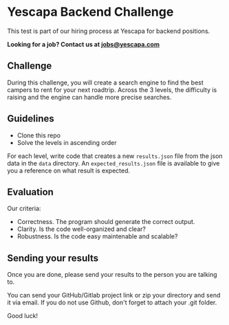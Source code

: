 # Yescapa Backend Challenge
This test is part of our hiring process at Yescapa for backend positions.

**Looking for a job? Contact us at jobs@yescapa.com**

## Challenge
During this challenge, you will create a search engine to find the best campers to rent for your next roadtrip.
Across the 3 levels, the difficulty is raising and the engine can handle more precise searches.

## Guidelines
- Clone this repo
- Solve the levels in ascending order

For each level, write code that creates a new `results.json` file from the json data in the `data` directory.
An `expected_results.json` file is available to give you a reference on what result is expected.

## Evaluation
Our criteria:
- Correctness. The program should generate the correct output.
- Clarity. Is the code well-organized and clear?
- Robustness. Is the code easy maintenable and scalable?

## Sending your results
Once you are done, please send your results to the person you are talking to.

You can send your GitHub/Gitlab project link or zip your directory and send it via email.
If you do not use Github, don't forget to attach your .git folder.

Good luck!
